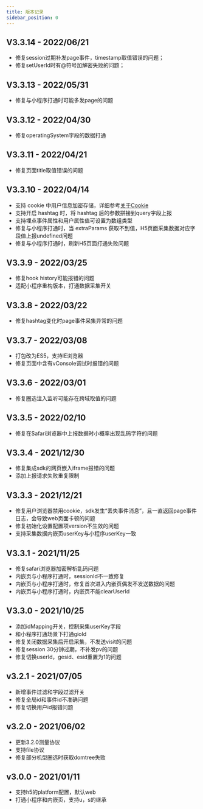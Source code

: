 ```yaml
---
title: 版本记录
sidebar_position: 0
---
```


## V3.3.14 - 2022/06/21

* 修复session过期补发page事件，timestamp取值错误的问题；
* 修复setUserId时有@符号加解密失败的问题；

## V3.3.13 - 2022/05/31

* 修复与小程序打通时可能多发page的问题

## V3.3.12 - 2022/04/30

* 修复operatingSystem字段的数据打通

## V3.3.11 - 2022/04/21

* 修复页面title取值错误的问题

## V3.3.10 - 2022/04/14

* 支持 cookie 中用户信息加密存储，详细参考[关于Cookie](/docs/compliance/webCompliance#关于cookie)
* 支持开启 hashtag 时，将 hashtag 后的参数拼接到query字段上报
* 支持埋点事件属性和用户属性值可设置为数组类型
* 修复与小程序打通时，当 extraParams 获取不到值，H5页面采集数据对应字段值上报undefined问题
* 修复与小程序打通时，刷新H5页面打通失败问题

## V3.3.9 - 2022/03/25

* 修复hook history可能报错的问题
* 适配小程序重构版本，打通数据采集开关

## V3.3.8 - 2022/03/22

* 修复hashtag变化时page事件采集异常的问题

## V3.3.7 - 2022/03/08

* 打包改为ES5，支持IE浏览器
* 修复页面中含有vConsole调试时报错的问题

## V3.3.6 - 2022/03/01

* 修复圈选注入监听可能存在跨域取值的问题

## V3.3.5 - 2022/02/10

* 修复在Safari浏览器中上报数据时小概率出现乱码字符的问题

## V3.3.4 - 2021/12/30

* 修复集成sdk的网页嵌入iframe报错的问题
* 添加上报请求失败重复限制

## V3.3.3 - 2021/12/21

* 修复用户浏览器禁用cookie，sdk发生“丢失事件消息”，且一直返回page事件日志，会导致web页面卡顿的问题
* 修复初始化设置配置项version不生效的问题
* 支持采集数据内嵌页userKey与小程序userKey一致

## V3.3.1 - 2021/11/25

* 修复safari浏览器加密解析乱码问题
* 内嵌页与小程序打通时，sessionId不一致修复
* 内嵌页与小程序打通时，修复首次进入内嵌页偶发不发送数据的问题
* 内嵌页与小程序打通时，内嵌页不能clearUserId

## V3.3.0 - 2021/10/25

* 添加idMapping开关，控制采集userKey字段
* 和小程序打通场景下打通gioId
* 修复关闭数据采集后开启采集，不发送visit的问题
* 修复session 30分钟过期，不补发pv的问题
* 修复切换userId，gesid、esid重置为1的问题

## v3.2.1 - 2021/07/05

* 新增事件过滤和字段过滤开关
* 修复全局id和事件id不准确问题
* 修复切换用户id报错问题

## v3.2.0 - 2021/06/02

* 更新3.2.0测量协议
* 支持file协议
* 修复部分机型圈选时获取domtree失败

## v3.0.0 - 2021/01/11

* 支持h5的platform配置，默认web
* 打通小程序和内嵌页，支持u，s的继承
